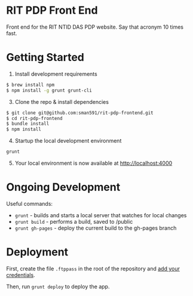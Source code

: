 RIT PDP Front End
=============

Front end for the RIT NTID DAS PDP website. Say that acronym 10 times fast.

# Getting Started

1. Install development requirements

  ```bash
  $ brew install npm
  $ npm install -g grunt grunt-cli
  ```

3. Clone the repo & install dependencies

  ```bash
  $ git clone git@github.com:sman591/rit-pdp-frontend.git
  $ cd rit-pdp-frontend
  $ bundle install
  $ npm install
  ```

4. Startup the local development environment

  ```bash
  grunt
  ```

5. Your local environment is now available at [http://localhost:4000](http://localhost:4000)

# Ongoing Development

Useful commands:

 - ```grunt``` - builds and starts a local server that watches for local changes
 - ```grunt build``` - performs a build, saved to /public
 - ```grunt gh-pages``` - deploy the current build to the gh-pages branch


# Deployment

First, create the file `.ftppass` in the root of the repository and [add your credentials](https://github.com/thrashr888/grunt-sftp-deploy#authentication-parameters).

Then, run ```grunt deploy``` to deploy the app.
